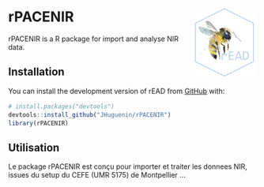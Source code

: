 
<!-- README.md is generated from README.Rmd. Please edit that file -->

# rPACENIR <a href='https://github.com/JHuguenin/rPACENIR'><img src="https://raw.githubusercontent.com/JHuguenin/rPACENIR/master/inst/img/logo_rPACENIR.png" align="right" height="138"/></a>

<!-- badges: start -->
<!-- badges: end -->

rPACENIR is a R package for import and analyse NIR data.

## Installation

You can install the development version of rEAD from
[GitHub](https://github.com/) with:

``` r
# install.packages("devtools")
devtools::install_github("JHuguenin/rPACENIR")
library(rPACENIR)
```

## Utilisation

Le package rPACENIR est conçu pour importer et traiter les donnees NIR,
issues du setup du CEFE (UMR 5175) de Montpellier …
